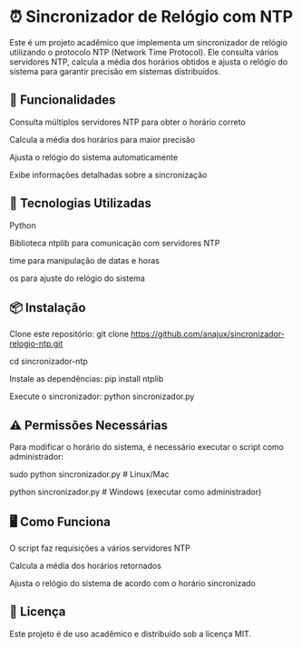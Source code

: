 # ⏰ Sincronizador de Relógio com NTP

Este é um projeto acadêmico que implementa um sincronizador de relógio utilizando o protocolo NTP (Network Time Protocol). Ele consulta vários servidores NTP, calcula a média dos horários obtidos e ajusta o relógio do sistema para garantir precisão em sistemas distribuídos.

## 🚀 Funcionalidades

Consulta múltiplos servidores NTP para obter o horário correto

Calcula a média dos horários para maior precisão

Ajusta o relógio do sistema automaticamente

Exibe informações detalhadas sobre a sincronização

## 📌 Tecnologias Utilizadas

Python

Biblioteca ntplib para comunicação com servidores NTP

time para manipulação de datas e horas

os para ajuste do relógio do sistema

## 📦 Instalação

Clone este repositório:
git clone https://github.com/anajux/sincronizador-relogio-ntp.git

cd sincronizador-ntp

Instale as dependências:
pip install ntplib

Execute o sincronizador:
python sincronizador.py

## ⚠️ Permissões Necessárias

Para modificar o horário do sistema, é necessário executar o script como administrador:


sudo python sincronizador.py  # Linux/Mac


python sincronizador.py       # Windows (executar como administrador)

## 🖥️ Como Funciona

O script faz requisições a vários servidores NTP

Calcula a média dos horários retornados

Ajusta o relógio do sistema de acordo com o horário sincronizado

## 📜 Licença

Este projeto é de uso acadêmico e distribuído sob a licença MIT.

